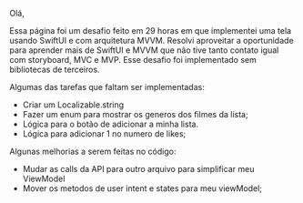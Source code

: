 Olá,

Essa página foi um desafio feito em 29 horas em que implementei uma tela usando SwiftUI e com arquitetura MVVM. Resolvi aproveitar a oportunidade para aprender mais de SwiftUI e MVVM que não tive tanto contato igual com storyboard, MVC e MVP.
Esse desafio foi implementado sem bibliotecas de terceiros.

Algumas das tarefas que faltam ser implementadas:

- Criar um Localizable.string
- Fazer um enum para mostrar os generos dos filmes da lista;
- Lógica para o botão de adicionar a minha lista.
- Lógica para adicionar 1 no numero de likes;

Algunas melhorias a serem feitas no código:

- Mudar as calls da API para outro arquivo para simplificar meu ViewModel
- Mover os metodos de user intent e states para meu viewModel;

